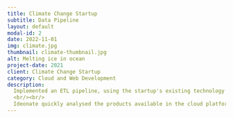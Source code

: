 ```yaml
---
title: Climate Change Startup
subtitle: Data Pipeline
layout: default
modal-id: 2
date: 2022-11-01
img: climate.jpg
thumbnail: climate-thumbnail.jpg
alt: Melting ice in ocean
project-date: 2021
client: Climate Change Startup
category: Cloud and Web Development
description:
  Implemented an ETL pipeline, using the startup's existing technology choices, able to crunch daily data feeds into databases ready for their web apps and API.
  <br/><br/>
  Ideonate quickly analysed the products available in the cloud platform's suite and selected the most appropriate components to form the data pipeline, understanding the startup's requirements as they balanced speed of development against reliability and future ability to scale.
---
```

